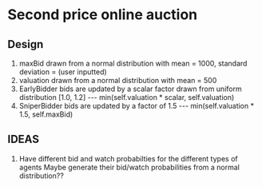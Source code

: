 # Second price online auction

## Design

1. maxBid drawn from a normal distribution with mean = 1000, standard deviation = (user inputted)
2. valuation drawn from a normal distribution with mean = 500
3. EarlyBidder bids are updated by a scalar factor drawn from uniform distribution [1.0, 1.2] --- min(self.valuation * scalar, self.valuation)
4. SniperBidder bids are updated by a factor of 1.5 --- min(self.valuation * 1.5, self.maxBid)

## IDEAS

1. Have different bid and watch probabilties for the different types of agents
     Maybe generate their bid/watch probabilities from a normal distribution??